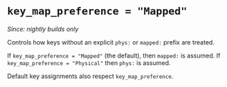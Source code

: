 # `key_map_preference = "Mapped"`

*Since: nightly builds only*

Controls how keys without an explicit `phys:` or `mapped:` prefix are treated.

If `key_map_preference = "Mapped"` (the default), then `mapped:` is assumed. If
`key_map_preference = "Physical"` then `phys:` is assumed.

Default key assignments also respect `key_map_preference`.

